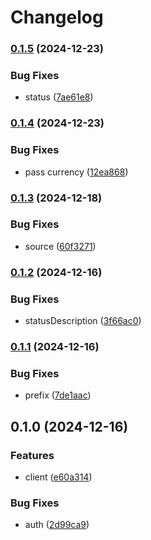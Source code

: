 # Changelog

### [0.1.5](https://www.github.com/brokeyourbike/pixpayment-api-client-php/compare/v0.1.4...v0.1.5) (2024-12-23)


### Bug Fixes

* status ([7ae61e8](https://www.github.com/brokeyourbike/pixpayment-api-client-php/commit/7ae61e8660177d2c64529aed7eba8a15d93d6158))

### [0.1.4](https://www.github.com/brokeyourbike/pixpayment-api-client-php/compare/v0.1.3...v0.1.4) (2024-12-23)


### Bug Fixes

* pass currency ([12ea868](https://www.github.com/brokeyourbike/pixpayment-api-client-php/commit/12ea868007be27701fb5d2a008faa5a126649ac6))

### [0.1.3](https://www.github.com/brokeyourbike/pixpayment-api-client-php/compare/v0.1.2...v0.1.3) (2024-12-18)


### Bug Fixes

* source ([60f3271](https://www.github.com/brokeyourbike/pixpayment-api-client-php/commit/60f3271d080c1f2f7b32b76868f9de2d25ea43d1))

### [0.1.2](https://www.github.com/brokeyourbike/pixpayment-api-client-php/compare/v0.1.1...v0.1.2) (2024-12-16)


### Bug Fixes

* statusDescription ([3f66ac0](https://www.github.com/brokeyourbike/pixpayment-api-client-php/commit/3f66ac050cafe75b7e65add7ebc8de2386caef13))

### [0.1.1](https://www.github.com/brokeyourbike/pixpayment-api-client-php/compare/v0.1.0...v0.1.1) (2024-12-16)


### Bug Fixes

* prefix ([7de1aac](https://www.github.com/brokeyourbike/pixpayment-api-client-php/commit/7de1aacef41c120022b45a619d476745b616b5b1))

## 0.1.0 (2024-12-16)


### Features

* client ([e60a314](https://www.github.com/brokeyourbike/pixpayment-api-client-php/commit/e60a314ad85a450a56679b320ae2f578922970b9))


### Bug Fixes

* auth ([2d99ca9](https://www.github.com/brokeyourbike/pixpayment-api-client-php/commit/2d99ca9b0573590f41f8d5bd1488a9adc722ee3e))
